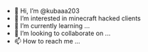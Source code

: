 - 👋 Hi, I’m @kubaaa203
- 👀 I’m interested in minecraft hacked clients
- 🌱 I’m currently learning ...
- 💞️ I’m looking to collaborate on ...
- 📫 How to reach me ...

<!---
kubaaa203/kubaaa203 is a ✨ special ✨ repository because its `README.md` (this file) appears on your GitHub profile.
You can click the Preview link to take a look at your changes.
--->
